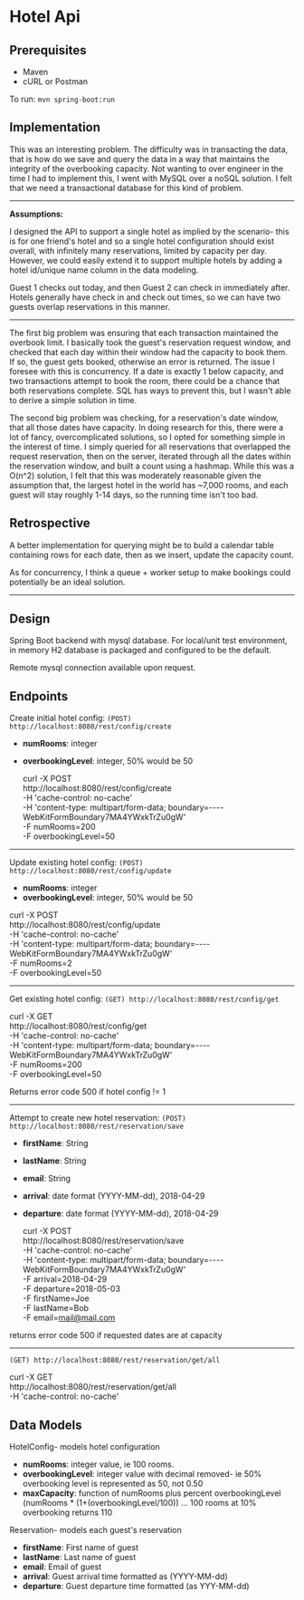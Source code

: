 # Hotel Api

## Prerequisites

* Maven
* cURL or Postman

To run:
`mvn spring-boot:run`

## Implementation

This was an interesting problem.  The difficulty was in transacting the data, that is how do we save and query the data in a way that maintains the integrity of the overbooking capacity.  Not wanting to over engineer in the time I had to implement this, I went with MySQL over a noSQL solution.  I felt that we need a transactional database for this kind of problem.
___
**Assumptions:**

I designed the API to support a single hotel as implied by the scenario- this is for one friend's hotel and so a single hotel configuration should exist overall, with infinitely many reservations, limited by capacity per day.  However, we could easily extend it to support multiple hotels by adding a hotel id/unique name column in the data modeling.

Guest 1 checks out today, and then Guest 2 can check in immediately after. Hotels generally have check in and check out times, so we can have two guests overlap reservations in this manner.

____

The first big problem was ensuring that each transaction maintained the overbook limit.  I basically took the guest's reservation request window, and checked that each day within their window had the capacity to book them. If so, the guest gets booked, otherwise an error is returned. The issue I foresee with this is concurrency.  If a date is exactly 1 below capacity, and two transactions attempt to book the room, there could be a chance that both reservations complete.  SQL has ways to prevent this, but I wasn't able to derive a simple solution in time.

The second big problem was checking, for a reservation's date window, that all those dates have capacity.  In doing research for this, there were a lot of fancy, overcomplicated solutions, so I opted for something simple in the interest of time.  I simply queried for all reservations that overlapped the request reservation, then on the server, iterated through all the dates within the reservation window, and built a count using a hashmap.  While this was a O(n^2) solution, I felt that this was moderately reasonable given the assumption that, the largest hotel in the world has ~7,000 rooms, and each guest will stay roughly 1-14 days, so the running time isn't too bad.


## Retrospective

A better implementation for querying might be to build a calendar table containing rows for each date, then as we insert, update the capacity count.

As for concurrency, I think a queue + worker setup to make bookings could potentially be an ideal solution.

---

## Design

Spring Boot backend with mysql database. For local/unit test environment, in memory H2 database is packaged and configured to be the default.

Remote mysql connection available upon request.

## Endpoints

Create initial hotel config:
`(POST) http://localhost:8080/rest/config/create`
* **numRooms**: integer
* **overbookingLevel**: integer, 50% would be 50

  curl -X POST \
  http://localhost:8080/rest/config/create \
  -H 'cache-control: no-cache' \
  -H 'content-type: multipart/form-data; boundary=----WebKitFormBoundary7MA4YWxkTrZu0gW' \
  -F numRooms=200 \
  -F overbookingLevel=50
___

Update existing hotel config:
`(POST) http://localhost:8080/rest/config/update`

* **numRooms**: integer
* **overbookingLevel**: integer, 50% would be 50

 curl -X POST \
  http://localhost:8080/rest/config/update \
  -H 'cache-control: no-cache' \
  -H 'content-type: multipart/form-data; boundary=----WebKitFormBoundary7MA4YWxkTrZu0gW' \
  -F numRooms=2 \
  -F overbookingLevel=50
___

Get existing hotel config:
`(GET) http://localhost:8080/rest/config/get`

curl -X GET \
  http://localhost:8080/rest/config/get \
  -H 'cache-control: no-cache' \
  -H 'content-type: multipart/form-data; boundary=----WebKitFormBoundary7MA4YWxkTrZu0gW' \
  -F numRooms=200 \
  -F overbookingLevel=50

Returns error code 500 if hotel config != 1
___


Attempt to create new hotel reservation:
`(POST) http://localhost:8080/rest/reservation/save`

* **firstName**: String
* **lastName**: String
* **email**: String
* **arrival**: date format (YYYY-MM-dd), 2018-04-29
* **departure**: date format (YYYY-MM-dd), 2018-04-29

  curl -X POST \
  http://localhost:8080/rest/reservation/save \
  -H 'cache-control: no-cache' \
  -H 'content-type: multipart/form-data; boundary=----WebKitFormBoundary7MA4YWxkTrZu0gW' \
  -F arrival=2018-04-29 \
  -F departure=2018-05-03 \
  -F firstName=Joe \
  -F lastName=Bob \
  -F email=mail@mail.com

returns error code 500 if requested dates are at capacity
___

`(GET) http://localhost:8080/rest/reservation/get/all`

  curl -X GET \
  http://localhost:8080/rest/reservation/get/all \
  -H 'cache-control: no-cache'


## Data Models

HotelConfig- models hotel configuration

* **numRooms**: integer value, ie 100 rooms.
* **overbookingLevel**: integer value with decimal removed- ie 50% overbooking level is represented as 50, not 0.50
* **maxCapacity**: function of numRooms plus percent overbookingLevel (numRooms * (1+(overbookingLevel/100)) ... 100 rooms at 10% overbooking returns 110

Reservation- models each guest's reservation

* **firstName**: First name of guest
* **lastName**: Last name of guest
* **email**: Email of guest
* **arrival**: Guest arrival time formatted as (YYYY-MM-dd)
* **departure**: Guest departure time formatted (as YYY-MM-dd)


